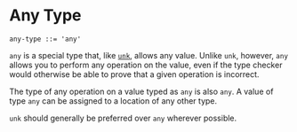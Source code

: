 # Any Type

```ebnf
any-type ::= 'any'
```

`any` is a special type that, like [`unk`](unknown-type.md), allows any value.
Unlike `unk`, however, `any` allows you to perform any operation on the value,
even if the type checker would otherwise be able to prove that a given operation
is incorrect.

The type of any operation on a value typed as `any` is also `any`. A value of
type `any` can be assigned to a location of any other type.

`unk` should generally be preferred over `any` wherever possible.
